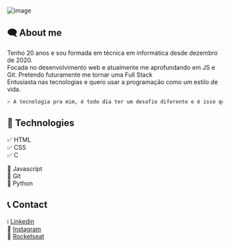 ![image](https://im2.ezgif.com/tmp/ezgif-2-8f048d3e01db.gif)

## 🗨 About me

Tenho 20 anos e sou formada em técnica em informática desde dezembro de 2020. <br>
Focada no desenvolvimento web e atualmente me aprofundando em JS e Git. Pretendo futuramente me tornar uma Full Stack <br>
Entusiasta nas tecnologias e quero usar a programação como um estilo de vida. <br>

```bash
> A tecnologia pra mim, é todo dia ter um desafio diferente e é isso que me motiva a continuar nessa área! <
```

## 🚀 Technologies

✅ HTML <br>
✅ CSS <br>
✅ C <p>
  
🎯 Javascript <br>
🎯 Git <br>
🎯 Python

## 📞 Contact

ℹ [Linkedin](https://www.linkedin.com/in/thaysfsantos/) <br>
📸 [Instagram](https://www.instagram.com/itsmethaix_/) <br>
🚀 [Rocketseat](https://app.rocketseat.com.br/me/thaisfsantos7) <br>
